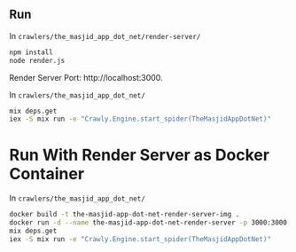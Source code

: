 ## Run

In `crawlers/the_masjid_app_dot_net/render-server/`

``` sh
npm install
node render.js
```

Render Server Port: http://localhost:3000.

In `crawlers/the_masjid_app_dot_net/`

```sh
mix deps.get
iex -S mix run -e "Crawly.Engine.start_spider(TheMasjidAppDotNet)"
```

# Run With Render Server as Docker Container

In `crawlers/the_masjid_app_dot_net/`

```sh
docker build -t the-masjid-app-dot-net-render-server-img .
docker run -d --name the-masjid-app-dot-net-render-server -p 3000:3000 the-masjid-app-dot-net-render-server-img
mix deps.get
iex -S mix run -e "Crawly.Engine.start_spider(TheMasjidAppDotNet)"
```
